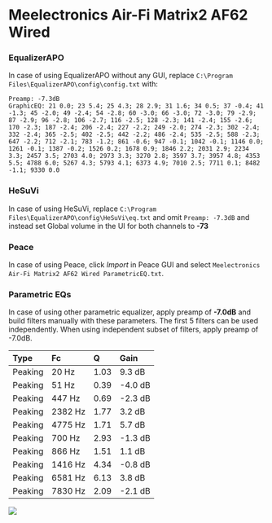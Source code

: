 # Meelectronics Air-Fi Matrix2 AF62 Wired

### EqualizerAPO
In case of using EqualizerAPO without any GUI, replace `C:\Program Files\EqualizerAPO\config\config.txt`
with:
```
Preamp: -7.3dB
GraphicEQ: 21 0.0; 23 5.4; 25 4.3; 28 2.9; 31 1.6; 34 0.5; 37 -0.4; 41 -1.3; 45 -2.0; 49 -2.4; 54 -2.8; 60 -3.0; 66 -3.0; 72 -3.0; 79 -2.9; 87 -2.9; 96 -2.8; 106 -2.7; 116 -2.5; 128 -2.3; 141 -2.4; 155 -2.6; 170 -2.3; 187 -2.4; 206 -2.4; 227 -2.2; 249 -2.0; 274 -2.3; 302 -2.4; 332 -2.4; 365 -2.5; 402 -2.5; 442 -2.2; 486 -2.4; 535 -2.5; 588 -2.3; 647 -2.2; 712 -2.1; 783 -1.2; 861 -0.6; 947 -0.1; 1042 -0.1; 1146 0.0; 1261 -0.1; 1387 -0.2; 1526 0.2; 1678 0.9; 1846 2.2; 2031 2.9; 2234 3.3; 2457 3.5; 2703 4.0; 2973 3.3; 3270 2.8; 3597 3.7; 3957 4.8; 4353 5.5; 4788 6.0; 5267 4.3; 5793 4.1; 6373 4.9; 7010 2.5; 7711 0.1; 8482 -1.1; 9330 0.0
```

### HeSuVi
In case of using HeSuVi, replace `C:\Program Files\EqualizerAPO\config\HeSuVi\eq.txt` and omit `Preamp:
-7.3dB` and instead set Global volume in the UI for both channels to **-73**

### Peace
In case of using Peace, click *Import* in Peace GUI and select `Meelectronics Air-Fi Matrix2 AF62 Wired ParametricEQ.txt`.

### Parametric EQs
In case of using other parametric equalizer, apply preamp of **-7.0dB** and build filters manually
with these parameters. The first 5 filters can be used independently.
When using independent subset of filters, apply preamp of -7.0dB.

| Type    | Fc      |    Q | Gain    |
|:--------|:--------|:-----|:--------|
| Peaking | 20 Hz   | 1.03 | 9.3 dB  |
| Peaking | 51 Hz   | 0.39 | -4.0 dB |
| Peaking | 447 Hz  | 0.69 | -2.3 dB |
| Peaking | 2382 Hz | 1.77 | 3.2 dB  |
| Peaking | 4775 Hz | 1.71 | 5.7 dB  |
| Peaking | 700 Hz  | 2.93 | -1.3 dB |
| Peaking | 866 Hz  | 1.51 | 1.1 dB  |
| Peaking | 1416 Hz | 4.34 | -0.8 dB |
| Peaking | 6581 Hz | 6.13 | 3.8 dB  |
| Peaking | 7830 Hz | 2.09 | -2.1 dB |

![](https://raw.githubusercontent.com/jaakkopasanen/AutoEq/master/results/innerfidelity/sbaf-serious/Meelectronics%20Air-Fi%20Matrix2%20AF62%20Wired/Meelectronics%20Air-Fi%20Matrix2%20AF62%20Wired.png)
